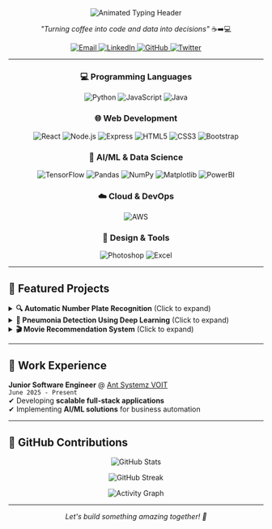 <div align="center">
  <img src="https://readme-typing-svg.demolab.com?font=Fira+Code&weight=600&size=30&duration=3000&pause=1000&color=5D3FD3&center=true&vCenter=true&width=600&lines=Hi+%F0%9F%91%8B%2C+I'm+Manish+Kumawat;Full+Stack+Developer;AI%2FML+Engineer;Data+Analyst" alt="Animated Typing Header" />
  
  <p align="center">
    <i>"Turning coffee into code and data into decisions"</i> ☕➡️💻
  </p>

  <div align="center">
    <a href="mailto:manishmadanlalk@gmail.com">
      <img src="https://img.shields.io/badge/Email%20Me!-D14836?style=for-the-badge&logo=gmail&logoColor=white" alt="Email">
    </a>
    <a href="https://www.linkedin.com/in/manish-kumawat-156281211/">
      <img src="https://img.shields.io/badge/Let's%20Connect!-0077B5?style=for-the-badge&logo=linkedin&logoColor=white" alt="LinkedIn">
    </a>
    <a href="https://github.com/KumawatManish1">
      <img src="https://img.shields.io/badge/My%20GitHub!-181717?style=for-the-badge&logo=github&logoColor=white" alt="GitHub">
    </a>
    <a href="https://twitter.com/_ManishKumawat_">
      <img src="https://img.shields.io/badge/Tweet%20Me!-1DA1F2?style=for-the-badge&logo=twitter&logoColor=white" alt="Twitter">
    </a>
  </div>
</div>

---



<div align="center">

### **💻 Programming Languages**
<img src="https://img.shields.io/badge/Python-3776AB?style=for-the-badge&logo=python&logoColor=white" alt="Python">
<img src="https://img.shields.io/badge/JavaScript-F7DF1E?style=for-the-badge&logo=javascript&logoColor=black" alt="JavaScript">
<img src="https://img.shields.io/badge/Java-007396?style=for-the-badge&logo=java&logoColor=white" alt="Java">

### **🌐 Web Development**
<img src="https://img.shields.io/badge/React-61DAFB?style=for-the-badge&logo=react&logoColor=black" alt="React">
<img src="https://img.shields.io/badge/Node.js-339933?style=for-the-badge&logo=nodedotjs&logoColor=white" alt="Node.js">
<img src="https://img.shields.io/badge/Express-000000?style=for-the-badge&logo=express&logoColor=white" alt="Express">
<img src="https://img.shields.io/badge/HTML5-E34F26?style=for-the-badge&logo=html5&logoColor=white" alt="HTML5">
<img src="https://img.shields.io/badge/CSS3-1572B6?style=for-the-badge&logo=css3&logoColor=white" alt="CSS3">
<img src="https://img.shields.io/badge/Bootstrap-563D7C?style=for-the-badge&logo=bootstrap&logoColor=white" alt="Bootstrap">

### **🧠 AI/ML & Data Science**
<img src="https://img.shields.io/badge/TensorFlow-FF6F00?style=for-the-badge&logo=tensorflow&logoColor=white" alt="TensorFlow">
<img src="https://img.shields.io/badge/Pandas-150458?style=for-the-badge&logo=pandas&logoColor=white" alt="Pandas">
<img src="https://img.shields.io/badge/NumPy-013243?style=for-the-badge&logo=numpy&logoColor=white" alt="NumPy">
<img src="https://img.shields.io/badge/Matplotlib-11557c?style=for-the-badge&logo=matplotlib&logoColor=white" alt="Matplotlib">
<img src="https://img.shields.io/badge/PowerBI-F2C811?style=for-the-badge&logo=powerbi&logoColor=black" alt="PowerBI">

### **☁️ Cloud & DevOps**
<img src="https://img.shields.io/badge/AWS-232F3E?style=for-the-badge&logo=amazonaws&logoColor=white" alt="AWS">

### **🎨 Design & Tools**
<img src="https://img.shields.io/badge/Photoshop-31A8FF?style=for-the-badge&logo=adobephotoshop&logoColor=white" alt="Photoshop">
<img src="https://img.shields.io/badge/Excel-217346?style=for-the-badge&logo=microsoftexcel&logoColor=white" alt="Excel">

</div>

---

## 🚀 **Featured Projects**

<details>
<summary><b>🔍 Automatic Number Plate Recognition</b> (Click to expand)</summary>
  
  - **Real-time** license plate detection using OpenCV & TensorFlow
  - Achieved **90%+ accuracy** in varying lighting conditions
  - Potential applications in **traffic monitoring & security**
  - ![Python](https://img.shields.io/badge/-Python-3776AB?logo=python&logoColor=white) ![OpenCV](https://img.shields.io/badge/-OpenCV-5C3EE8?logo=opencv&logoColor=white) ![TensorFlow](https://img.shields.io/badge/-TensorFlow-FF6F00?logo=tensorflow&logoColor=white)
</details>

<details>
<summary><b>🏥 Pneumonia Detection Using Deep Learning</b> (Click to expand)</summary>
  
  - CNN model with **94% accuracy** in classifying chest X-rays
  - Deployed as a **Flask web app** for medical diagnostics
  - Helps in **early disease detection**
  - ![Python](https://img.shields.io/badge/-Python-3776AB?logo=python&logoColor=white) ![TensorFlow](https://img.shields.io/badge/-TensorFlow-FF6F00?logo=tensorflow&logoColor=white) ![Flask](https://img.shields.io/badge/-Flask-000000?logo=flask&logoColor=white)
</details>

<details>
<summary><b>🎬 Movie Recommendation System</b> (Click to expand)</summary>
  
  - Hybrid recommender using **collaborative filtering**
  - Integrated with **TMDB API** for real-time suggestions
  - Personalized recommendations based on user preferences
  - ![Python](https://img.shields.io/badge/-Python-3776AB?logo=python&logoColor=white) ![Pandas](https://img.shields.io/badge/-Pandas-150458?logo=pandas&logoColor=white) ![Streamlit](https://img.shields.io/badge/-Streamlit-FF4B4B?logo=streamlit&logoColor=white)
</details>

---

## 💼 **Work Experience**

**Junior Software Engineer** @ [Ant Systemz VOIT](https://antsystemz.com)  
`June 2025 - Present`  
✔ Developing **scalable full-stack applications**  
✔ Implementing **AI/ML solutions** for business automation  
  

---

## 📅 GitHub Contributions

<div align="center">
  
  ![GitHub Stats](https://github-readme-stats.vercel.app/api?username=KumawatManish1&show_icons=true&theme=radical&hide_border=true&include_all_commits=true)
  
  ![GitHub Streak](https://github-readme-streak-stats.herokuapp.com/?user=KumawatManish1&theme=radical&hide_border=true)
  
  ![Activity Graph](https://github-readme-activity-graph.vercel.app/graph?username=KumawatManish1&theme=react-dark&hide_border=true&area=true&height=300)





---


<p align="center">
  <i>Let's build something amazing together! 🚀</i>
</p>
